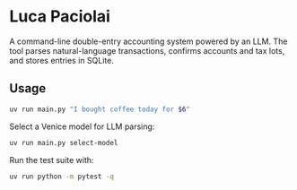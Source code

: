 # Luca Paciolai

A command-line double-entry accounting system powered by an LLM. The tool parses natural-language transactions, confirms accounts and tax lots, and stores entries in SQLite.

## Usage

```bash
uv run main.py "I bought coffee today for $6"
```

Select a Venice model for LLM parsing:

```bash
uv run main.py select-model
```

Run the test suite with:

```bash
uv run python -m pytest -q
```

